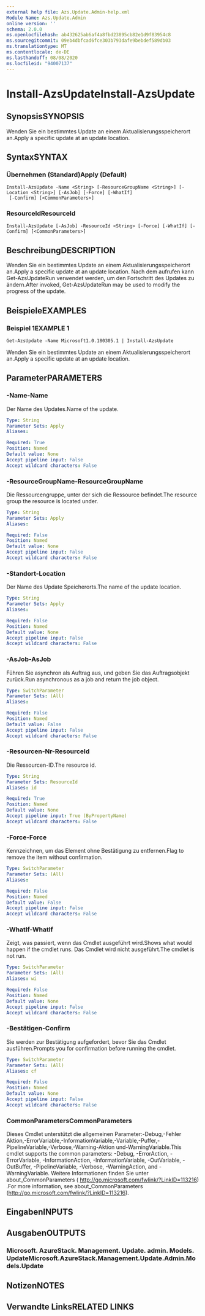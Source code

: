 ```yaml
---
external help file: Azs.Update.Admin-help.xml
Module Name: Azs.Update.Admin
online version: ''
schema: 2.0.0
ms.openlocfilehash: ab432625ab6af4a8fbd23895cb82e1d9f83954c8
ms.sourcegitcommit: 09eb4dbfcad6fce303b793dafe9bebdef589db03
ms.translationtype: MT
ms.contentlocale: de-DE
ms.lasthandoff: 08/08/2020
ms.locfileid: "94007137"
---
```

# <span data-ttu-id="4391a-101">Install-AzsUpdate</span><span class="sxs-lookup"><span data-stu-id="4391a-101">Install-AzsUpdate</span></span>

## <span data-ttu-id="4391a-102">Synopsis</span><span class="sxs-lookup"><span data-stu-id="4391a-102">SYNOPSIS</span></span>
<span data-ttu-id="4391a-103">Wenden Sie ein bestimmtes Update an einem Aktualisierungsspeicherort an.</span><span class="sxs-lookup"><span data-stu-id="4391a-103">Apply a specific update at an update location.</span></span>

## <span data-ttu-id="4391a-104">Syntax</span><span class="sxs-lookup"><span data-stu-id="4391a-104">SYNTAX</span></span>

### <span data-ttu-id="4391a-105">Übernehmen (Standard)</span><span class="sxs-lookup"><span data-stu-id="4391a-105">Apply (Default)</span></span>
```
Install-AzsUpdate -Name <String> [-ResourceGroupName <String>] [-Location <String>] [-AsJob] [-Force] [-WhatIf]
 [-Confirm] [<CommonParameters>]
```

### <span data-ttu-id="4391a-106">ResourceId</span><span class="sxs-lookup"><span data-stu-id="4391a-106">ResourceId</span></span>
```
Install-AzsUpdate [-AsJob] -ResourceId <String> [-Force] [-WhatIf] [-Confirm] [<CommonParameters>]
```

## <span data-ttu-id="4391a-107">Beschreibung</span><span class="sxs-lookup"><span data-stu-id="4391a-107">DESCRIPTION</span></span>
<span data-ttu-id="4391a-108">Wenden Sie ein bestimmtes Update an einem Aktualisierungsspeicherort an.</span><span class="sxs-lookup"><span data-stu-id="4391a-108">Apply a specific update at an update location.</span></span> <span data-ttu-id="4391a-109">Nach dem aufrufen kann Get-AzsUpdateRun verwendet werden, um den Fortschritt des Updates zu ändern.</span><span class="sxs-lookup"><span data-stu-id="4391a-109">After invoked, Get-AzsUpdateRun may be used to modify the progress of the update.</span></span>

## <span data-ttu-id="4391a-110">Beispiele</span><span class="sxs-lookup"><span data-stu-id="4391a-110">EXAMPLES</span></span>

### <span data-ttu-id="4391a-111">Beispiel 1</span><span class="sxs-lookup"><span data-stu-id="4391a-111">EXAMPLE 1</span></span>
```
Get-AzsUpdate -Name Microsoft1.0.180305.1 | Install-AzsUpdate
```

<span data-ttu-id="4391a-112">Wenden Sie ein bestimmtes Update an einem Aktualisierungsspeicherort an.</span><span class="sxs-lookup"><span data-stu-id="4391a-112">Apply a specific update at an update location.</span></span>

## <span data-ttu-id="4391a-113">Parameter</span><span class="sxs-lookup"><span data-stu-id="4391a-113">PARAMETERS</span></span>

### <span data-ttu-id="4391a-114">-Name</span><span class="sxs-lookup"><span data-stu-id="4391a-114">-Name</span></span>
<span data-ttu-id="4391a-115">Der Name des Updates.</span><span class="sxs-lookup"><span data-stu-id="4391a-115">Name of the update.</span></span>

```yaml
Type: String
Parameter Sets: Apply
Aliases:

Required: True
Position: Named
Default value: None
Accept pipeline input: False
Accept wildcard characters: False
```

### <span data-ttu-id="4391a-116">-ResourceGroupName</span><span class="sxs-lookup"><span data-stu-id="4391a-116">-ResourceGroupName</span></span>
<span data-ttu-id="4391a-117">Die Ressourcengruppe, unter der sich die Ressource befindet.</span><span class="sxs-lookup"><span data-stu-id="4391a-117">The resource group the resource is located under.</span></span>

```yaml
Type: String
Parameter Sets: Apply
Aliases:

Required: False
Position: Named
Default value: None
Accept pipeline input: False
Accept wildcard characters: False
```

### <span data-ttu-id="4391a-118">-Standort</span><span class="sxs-lookup"><span data-stu-id="4391a-118">-Location</span></span>
<span data-ttu-id="4391a-119">Der Name des Update Speicherorts.</span><span class="sxs-lookup"><span data-stu-id="4391a-119">The name of the update location.</span></span>

```yaml
Type: String
Parameter Sets: Apply
Aliases:

Required: False
Position: Named
Default value: None
Accept pipeline input: False
Accept wildcard characters: False
```

### <span data-ttu-id="4391a-120">-AsJob</span><span class="sxs-lookup"><span data-stu-id="4391a-120">-AsJob</span></span>
<span data-ttu-id="4391a-121">Führen Sie asynchron als Auftrag aus, und geben Sie das Auftragsobjekt zurück.</span><span class="sxs-lookup"><span data-stu-id="4391a-121">Run asynchronous as a job and return the job object.</span></span>

```yaml
Type: SwitchParameter
Parameter Sets: (All)
Aliases:

Required: False
Position: Named
Default value: False
Accept pipeline input: False
Accept wildcard characters: False
```

### <span data-ttu-id="4391a-122">-Resourcen-Nr</span><span class="sxs-lookup"><span data-stu-id="4391a-122">-ResourceId</span></span>
<span data-ttu-id="4391a-123">Die Ressourcen-ID.</span><span class="sxs-lookup"><span data-stu-id="4391a-123">The resource id.</span></span>

```yaml
Type: String
Parameter Sets: ResourceId
Aliases: id

Required: True
Position: Named
Default value: None
Accept pipeline input: True (ByPropertyName)
Accept wildcard characters: False
```

### <span data-ttu-id="4391a-124">-Force</span><span class="sxs-lookup"><span data-stu-id="4391a-124">-Force</span></span>
<span data-ttu-id="4391a-125">Kennzeichnen, um das Element ohne Bestätigung zu entfernen.</span><span class="sxs-lookup"><span data-stu-id="4391a-125">Flag to remove the item without confirmation.</span></span>

```yaml
Type: SwitchParameter
Parameter Sets: (All)
Aliases:

Required: False
Position: Named
Default value: False
Accept pipeline input: False
Accept wildcard characters: False
```

### <span data-ttu-id="4391a-126">-WhatIf</span><span class="sxs-lookup"><span data-stu-id="4391a-126">-WhatIf</span></span>
<span data-ttu-id="4391a-127">Zeigt, was passiert, wenn das Cmdlet ausgeführt wird.</span><span class="sxs-lookup"><span data-stu-id="4391a-127">Shows what would happen if the cmdlet runs.</span></span>
<span data-ttu-id="4391a-128">Das Cmdlet wird nicht ausgeführt.</span><span class="sxs-lookup"><span data-stu-id="4391a-128">The cmdlet is not run.</span></span>

```yaml
Type: SwitchParameter
Parameter Sets: (All)
Aliases: wi

Required: False
Position: Named
Default value: None
Accept pipeline input: False
Accept wildcard characters: False
```

### <span data-ttu-id="4391a-129">-Bestätigen</span><span class="sxs-lookup"><span data-stu-id="4391a-129">-Confirm</span></span>
<span data-ttu-id="4391a-130">Sie werden zur Bestätigung aufgefordert, bevor Sie das Cmdlet ausführen.</span><span class="sxs-lookup"><span data-stu-id="4391a-130">Prompts you for confirmation before running the cmdlet.</span></span>

```yaml
Type: SwitchParameter
Parameter Sets: (All)
Aliases: cf

Required: False
Position: Named
Default value: None
Accept pipeline input: False
Accept wildcard characters: False
```

### <span data-ttu-id="4391a-131">CommonParameters</span><span class="sxs-lookup"><span data-stu-id="4391a-131">CommonParameters</span></span>
<span data-ttu-id="4391a-132">Dieses Cmdlet unterstützt die allgemeinen Parameter:-Debug,-Fehler Aktion,-ErrorVariable,-InformationVariable,-Variable,-Puffer,-PipelineVariable,-Verbose,-Warning-Aktion und-WarningVariable.</span><span class="sxs-lookup"><span data-stu-id="4391a-132">This cmdlet supports the common parameters: -Debug, -ErrorAction, -ErrorVariable, -InformationAction, -InformationVariable, -OutVariable, -OutBuffer, -PipelineVariable, -Verbose, -WarningAction, and -WarningVariable.</span></span> <span data-ttu-id="4391a-133">Weitere Informationen finden Sie unter about_CommonParameters ( http://go.microsoft.com/fwlink/?LinkID=113216) .</span><span class="sxs-lookup"><span data-stu-id="4391a-133">For more information, see about_CommonParameters (http://go.microsoft.com/fwlink/?LinkID=113216).</span></span>

## <span data-ttu-id="4391a-134">Eingaben</span><span class="sxs-lookup"><span data-stu-id="4391a-134">INPUTS</span></span>

## <span data-ttu-id="4391a-135">Ausgaben</span><span class="sxs-lookup"><span data-stu-id="4391a-135">OUTPUTS</span></span>

### <span data-ttu-id="4391a-136">Microsoft. AzureStack. Management. Update. admin. Models. Update</span><span class="sxs-lookup"><span data-stu-id="4391a-136">Microsoft.AzureStack.Management.Update.Admin.Models.Update</span></span>

## <span data-ttu-id="4391a-137">Notizen</span><span class="sxs-lookup"><span data-stu-id="4391a-137">NOTES</span></span>

## <span data-ttu-id="4391a-138">Verwandte Links</span><span class="sxs-lookup"><span data-stu-id="4391a-138">RELATED LINKS</span></span>
